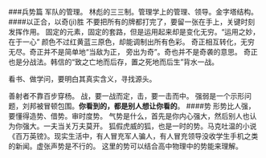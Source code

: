 ###兵势篇
军队的管理。
林彪的三三制。管理学上的管理、领导。金字塔结构。
####以正合，以奇(ji)胜
不要把所有的牌都打完了，要留一张在手上，关键时刻发挥作用。
固定的元素，固定的套路，但是运用起来却是变化无穷。“运用之妙，在于一心”
颜色不过红黄蓝三原色，却能调制出所有色彩。
奇正相互转化，无穷无尽。奇正并不是简单地“当敌为正， 旁出为奇”。奇也并不是奇袭的意思。
奇正也是分战法。韩信的“致之亡地而后存，置之死地而后生”背水一战。

看书、做学问，要明白其真实含义，寻找源头。


善射者不靠百步穿杨。
战，要一战而定，击，要一击而中。
强弱是一个示形问题，刘邦被冒顿包围。**你看到的，都是别人想让你看的**。
####势
形势比人强，要懂得造势、借势。审时度势。
气势是什么，首先是你内心强大，然后别人也认为你强大。一夫当关万夫莫开。
狐假虎威的狐，也是一时的势。马克吐温的小说《百万英镑》。现实生活中，有人冒充军人骗人，有人冒充领导没收学生手机之类的新闻。虚张声势是不行的。
这里的势可以结合高中物理中的势能来理解。
